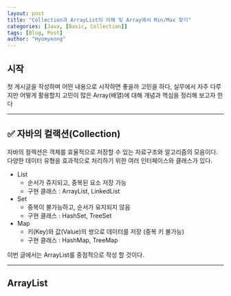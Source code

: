 ```yaml
---
layout: post
title: "Collection과 ArrayList의 이해 및 Array에서 Min/Max 찾기"
categories: [Java, [Basic, Collection]]
tags: [Blog, Post]
author: "Hyomyeong"
---
```


## 시작
첫 게시글을 작성하며 어떤 내용으로 시작하면 좋을까 고민을 하다, 실무에서 자주 다루지만 어떻게 활용할지 고민이 많은 Array(배열)에 대해 개념과 핵심을 정리해 보고자 한다

---
## ✅ 자바의 컬랙션(Collection)
자바의 컬렉션은 객체를 효율적으로 저장할 수 있는 자료구조와 알고리즘의 모음이다. 다양한 데이터 유형을 효과적으로 처리하기 위한 여러 인터페이스와 클래스가 있다.
- List
    - 순서가 쥬지되고, 중복된 요소 저장 가능
    - 구현 클래스 : ArrayList, LinkedList
- Set
    - 중복이 불가능하고, 순서가 유지되지 않음
    - 구현 클래스 : HashSet, TreeSet
- Map
    - 키(Key)와 값(Value)의 쌍으로 데이터를 저장 (중복 키 불가능)
    - 구현 클래스 : HashMap, TreeMap

이번 글에서는 ArrayList를 중점적으로 작성 할 것이다.

---
## ArrayList
``` java

```